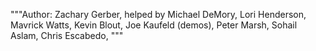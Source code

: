 """Author: Zachary Gerber, helped by Michael DeMory, Lori Henderson, Mavrick Watts, Kevin Blout, Joe Kaufeld (demos),
Peter Marsh, Sohail Aslam, Chris Escabedo, """